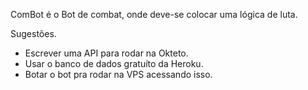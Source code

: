 ComBot é o Bot de combat, onde deve-se colocar uma lógica de luta.

Sugestões.

- Escrever uma API para rodar na Okteto.
- Usar o banco de dados gratuíto da Heroku.
- Botar o bot pra rodar na VPS acessando isso.
